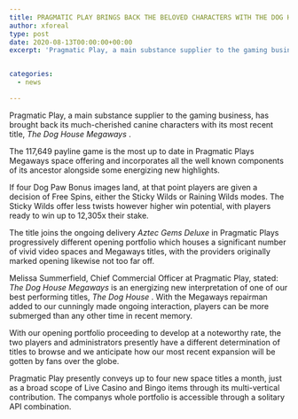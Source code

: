 ```yaml
---
title: PRAGMATIC PLAY BRINGS BACK THE BELOVED CHARACTERS WITH THE DOG HOUSE MEGAWAYS
author: xforeal 
type: post
date: 2020-08-13T00:00:00+00:00
excerpt: 'Pragmatic Play, a main substance supplier to the gaming business, has brought back its much-adored canine characters with its most recent title, The Dog House Megaways '


categories:
  - news

---
```

Pragmatic Play, a main substance supplier to the gaming business, has brought back its much-cherished canine characters with its most recent title, _The Dog House Megaways_ . 

The 117,649 payline game is the most up to date in Pragmatic Plays Megaways space offering and incorporates all the well known components of its ancestor alongside some energizing new highlights. 

If four Dog Paw Bonus images land, at that point players are given a decision of Free Spins, either the Sticky Wilds or Raining Wilds modes. The Sticky Wilds offer less twists however higher win potential, with players ready to win up to 12,305x their stake. 

The title joins the ongoing delivery _Aztec Gems Deluxe_ in Pragmatic Plays progressively different opening portfolio which houses a significant number of vivid video spaces and Megaways titles, with the providers originally marked opening likewise not too far off. 

Melissa Summerfield, Chief Commercial Officer at Pragmatic Play, stated: _The Dog House Megaways_ is an energizing new interpretation of one of our best performing titles, _The Dog House_ . With the Megaways repairman added to our cunningly made ongoing interaction, players can be more submerged than any other time in recent memory. 

With our opening portfolio proceeding to develop at a noteworthy rate, the two players and administrators presently have a different determination of titles to browse and we anticipate how our most recent expansion will be gotten by fans over the globe. 

Pragmatic Play presently conveys up to four new space titles a month, just as a broad scope of Live Casino and Bingo items through its multi-vertical contribution. The companys whole portfolio is accessible through a solitary API combination.